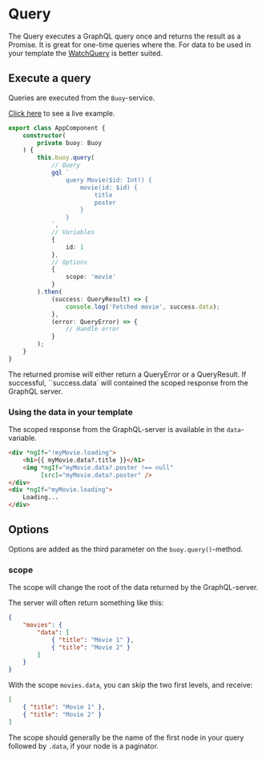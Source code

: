 # Query

The Query executes a GraphQL query once and returns the result as a Promise.
It is great for one-time queries where the. For data to be used in your template the [WatchQuery](watch-query) is better suited.

## Execute a query

Queries are executed from the `Buoy`-service. 

[Click here](/demo) to see a live example.

```typescript
export class AppComponent {
    constructor(
        private buoy: Buoy
    ) {
        this.buoy.query(
            // Query
            gql `
                query Movie($id: Int!) {
                    movie(id: $id) {
                        title
                        poster
                    }
                }
            `,
            // Variables
            {
                id: 1
            },
            // Options
            {
                scope: 'movie'
            }
        ).then(
            (success: QueryResult) => {
                console.log('Fetched movie', success.data);
            },
            (error: QueryError) => {
                // Handle error
            }
        );
    }
}
```

The returned promise will either return a QueryError or a QueryResult. If successful, ``success.data` will contained the scoped response from the GraphQL server.

### Using the data in your template

The scoped response from the GraphQL-server is available in the `data`-variable.

```HTML
<div *ngIf="!myMovie.loading">
    <h1>{{ myMovie.data?.title }}</h1>
    <img *ngIf="myMovie.data?.poster !== null"
         [src]="myMovie.data?.poster" />
</div>
<div *ngIf="myMovie.loading">
    Loading...
</div>
```

## Options
Options are added as the third parameter on the `buoy.query()`-method.

### scope
The scope will change the root of the data returned by the GraphQL-server.

The server will often return something like this:

```json
{
    "movies": {
        "data": [
            { "title": "Movie 1" },
            { "title": "Movie 2" }
        ]
    }
}
```

With the scope `movies.data`, you can skip the two first levels, and receive:

```json
[
    { "title": "Movie 1" },
    { "title": "Movie 2" }
]
``` 

The scope should generally be the name of the first node in your query followed by `.data`, if your node is a paginator.
